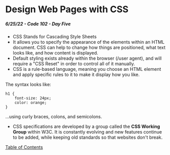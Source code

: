 
# Design Web Pages with CSS

##### 6/25/22 - Code 102 - Day Five

* CSS Stands for Cascading Style Sheets
* It allows you to specify the appearance of the elements within an HTML document. CSS can help to change how things are positioned, what text looks like, and how content is displayed.
* Default styling exists already within the browser (/user agent), and will require a "CSS Reset" in order to control all of it manually.
* CSS is a rule-based language, meaning you choose an HTML element and apply specific rules to it to make it display how you like.

The syntax looks like:

```
h1 {
    font-size: 24px;
    color: orange;
}
```

...using curly braces, colons, and semicolons.

* CSS specifications are developed by a group called the **CSS Working Group** within W3C. It is constantly evolving and new features continue to be added, while keeping old standards so that websites don't break.

[Table of Contents](https://kvvpa.github.io/reading-notes/)
